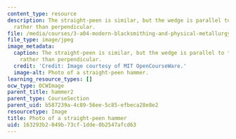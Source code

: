 ```yaml
---
content_type: resource
description: The straight-peen is similar, but the wedge is parallel to the handle,
  rather than perpendicular.
file: /media/courses/3-a04-modern-blacksmithing-and-physical-metallurgy-fall-2008/163293b2049b73cf1dde0b2547afcd63_016.jpg
file_type: image/jpeg
image_metadata:
  caption: The straight-peen is similar, but the wedge is parallel to the handle,
    rather than perpendicular.
  credit: 'Credit: Image courtesy of MIT OpenCourseWare.'
  image-alt: Photo of a straight-peen hammer.
learning_resource_types: []
ocw_type: OCWImage
parent_title: hammer2
parent_type: CourseSection
parent_uid: b587239a-4c89-56ee-5c85-efbeca28e8e2
resourcetype: Image
title: Photo of a straight-peen hammer
uid: 163293b2-049b-73cf-1dde-0b2547afcd63
---
```

